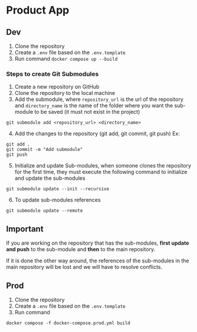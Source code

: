 # Product App

## Dev

1. Clone the repository
2. Create a `.env` file based on the `.env.template`
3. Run command `docker compose up --build`

### Steps to create Git Submodules

1. Create a new repository on GitHub
2. Clone the repository to the local machine
3. Add the submodule, where `repository_url` is the url of the repository and `directory_name` is the name of the folder where you want the sub-module to be saved (it must not exist in the project)

```
git submodule add <repository_url> <directory_name>
```

4. Add the changes to the repository (git add, git commit, git push)
   Ex:

```
git add .
git commit -m "Add submodule"
git push
```

5. Initialize and update Sub-modules, when someone clones the repository for the first time, they must execute the following command to initialize and update the sub-modules

```
git submodule update --init --recursive
```

6. To update sub-modules references

```
git submodule update --remote
```

## Important

If you are working on the repository that has the sub-modules, **first update and push** to the sub-module and **then** to the main repository.

If it is done the other way around, the references of the sub-modules in the main repository will be lost and we will have to resolve conflicts.

## Prod

1. Clone the repository
2. Create a `.env` file based on the `.env.template`
3. Run command

```dotnetcli
docker compose -f docker-compose.prod.yml build
```
